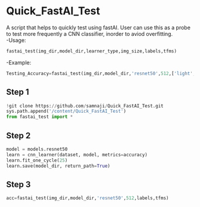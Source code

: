 # Quick_FastAI_Test
A script that helps to quickly test using fastAI. 
User can use this as a probe to test more frequently a CNN classifier, inorder to aviod overfitting.  
-Usage:
```python
fastai_test(img_dir,model_dir,learner_type,img_size,labels,tfms) 
```
-Example:
```python
Testing_Accuracy=fastai_test(img_dir,model_dir,'resnet50',512,['light','medium','dark'],None) 
```
## Step 1
```python
!git clone https://github.com/samnaji/Quick_FastAI_Test.git
sys.path.append('/content/Quick_FastAI_Test')
from fastai_test import *
```

## Step 2
```python
model = models.resnet50
learn = cnn_learner(dataset, model, metrics=accuracy)
learn.fit_one_cycle(25)
learn.save(model_dir, return_path=True)
```
## Step 3
```python
acc=fastai_test(img_dir,model_dir,'resnet50',512,labels,tfms)
```
